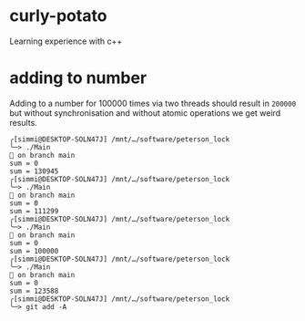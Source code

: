 # curly-potato
Learning experience with c++

# adding to number
Adding to a number for 100000 times via two threads should result in `200000` but 
without synchronisation and without atomic operations we get weird results.
```
╭[simmi@DESKTOP-SOLN47J] /mnt/…/software/peterson_lock
╰─> ./Main                                                                                                                                                                  on branch main
sum = 0
sum = 130945
╭[simmi@DESKTOP-SOLN47J] /mnt/…/software/peterson_lock
╰─> ./Main                                                                                                                                                                  on branch main
sum = 0
sum = 111299
╭[simmi@DESKTOP-SOLN47J] /mnt/…/software/peterson_lock
╰─> ./Main                                                                                                                                                                  on branch main
sum = 0
sum = 100000
╭[simmi@DESKTOP-SOLN47J] /mnt/…/software/peterson_lock
╰─> ./Main                                                                                                                                                                  on branch main
sum = 0
sum = 123588
╭[simmi@DESKTOP-SOLN47J] /mnt/…/software/peterson_lock
╰─> git add -A
```

